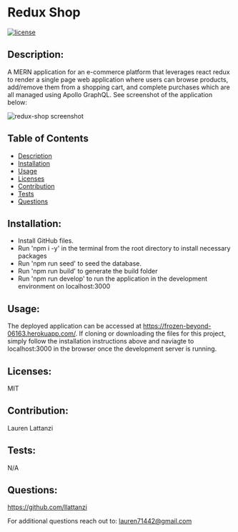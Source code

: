 # Redux Shop
  [![license](https://img.shields.io/badge/license-MIT-blue)](https://opensource.org/licenses/MIT) 

  ## Description:
  A MERN application for an e-commerce platform that leverages react redux to render a single page web application where users can browse products, add/remove them from a shopping cart, and complete purchases which are all managed using Apollo GraphQL. See screenshot of the application below:
  
![redux-shop screenshot](https://user-images.githubusercontent.com/96707052/178089484-1f7adb52-d561-401c-870d-98af93301af3.JPG)

  ## Table of Contents
  - [Description](#description)
  - [Installation](#installation)
  - [Usage](#usage)
  - [Licenses](#licenses)
  - [Contribution](#contribution)
  - [Tests](#tests)
  - [Questions](#questions)

  ## Installation:
  - Install GitHub files. 
  - Run 'npm i -y' in the terminal from the root directory to install necessary packages 
  - Run 'npm run seed' to seed the database. 
  - Run 'npm run build' to generate the build folder 
  - Run 'npm run develop' to run the application in the development environment on localhost:3000

  ## Usage:
  The deployed application can be accessed at https://frozen-beyond-06163.herokuapp.com/. If cloning or downloading the files for this project, simply follow the installation instructions above and naviagte to localhost:3000 in the browser once the development server is running.

  ## Licenses:
  MIT<br/>

  ## Contribution:
  Lauren Lattanzi

  ## Tests:
  N/A

  ## Questions:
  https://github.com/llattanzi

  For additional questions reach out to: lauren71442@gmail.com
